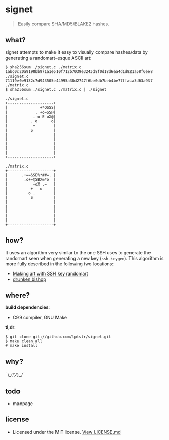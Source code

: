 # signet

> Easily compare SHA/MD5/BLAKE2 hashes.

## what?

signet attempts to make it easy to visually compare hashes/data by generating a
randomart-esque ASCII art:

```
$ sha256sum ./signet.c ./matrix.c
1abc0c20a9198bb971a1e610f712b7039e3243d8f0d18d6aa4d1d821a58f6ee8  ./signet.c
71119e0e9132c7d943505e44995a38d2747f6be0db7beb4be77ffaca3d63a937  ./matrix.c
$ sha256sum ./signet.c ./matrix.c | ./signet

./signet.c
+--------------------+
|              +*OSSS|
|            . +o=SS@|
|           . o E oX@|
|          . o      o|
|           +        |
|          S         |
|                    |
|                    |
|                    |
|                    |
|                    |
+--------------------+

./matrix.c
+--------------------+
|      .+==&SE%*##=. |
|       .o+=@SBX&*o  |
|           +oX .=   |
|          +   o     |
|         o .        |
|          S         |
|                    |
|                    |
|                    |
|                    |
|                    |
+--------------------+
```

## how?

It uses an algorithm very similar to the one SSH uses to generate the
randomart seen when generating a new key (`ssh-keygen`). This algorithm
is more fully described in the following two locations:

- [Making art with SSH key randomart](https://blog.benjojo.co.uk/post/ssh-randomart-how-does-it-work-art)
- [drunken bishop](http://www.dirk-loss.de/sshvis/drunken_bishop.pdf)

## where?

**build dependencies**:
- C99 compiler, GNU Make

**tl;dr**:
```
$ git clone git://github.com/lptstr/signet.git
$ make clean all
# make install
```

## why?

¯\\\_(ツ)\_/¯

## todo

- manpage

## license

- Licensed under the MIT license. [View LICENSE.md](LICENSE.md)
